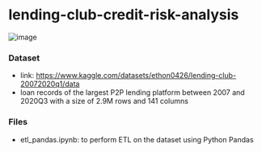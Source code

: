 # lending-club-credit-risk-analysis
![image](https://github.com/yatshunlee/lending-club-credit-risk-analysis/assets/69416199/0a7adfc6-5f59-45d5-96c7-55cff099f21f)

### Dataset 
- link: https://www.kaggle.com/datasets/ethon0426/lending-club-20072020q1/data
- loan records of the largest P2P lending platform between 2007 and 2020Q3 with a size of 2.9M rows and 141 columns

### Files
- etl_pandas.ipynb: to perform ETL on the dataset using Python Pandas
